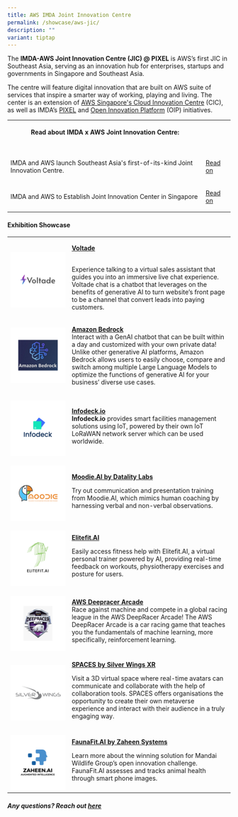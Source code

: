 ```yaml
---
title: AWS IMDA Joint Innovation Centre
permalink: /showcase/aws-jic/
description: ""
variant: tiptap
---
```

<p>The <strong>IMDA-AWS Joint Innovation Centre (JIC) @ PIXEL</strong> is AWS’s
first JIC in Southeast Asia, serving as an innovation hub for enterprises,
startups and governments in Singapore and Southeast Asia.</p>
<p>The centre will feature digital innovation that are built on AWS suite
of services that inspire a smarter way of working, playing and living.
The center is an extension of <a href="https://aws.amazon.com/government-education/cloud-innovation-centers/" rel="noopener noreferrer nofollow" target="_blank">AWS Singapore's Cloud Innovation Centre</a> (CIC),
as well as IMDA’s <a href="https://pixel.imda.gov.sg/" rel="noopener noreferrer nofollow" target="_blank">PIXEL</a> and <a href="https://www.openinnovation.sg/imda" rel="noopener noreferrer nofollow" target="_blank">Open Innovation Platform</a> (OIP)
initiatives.</p>
<table style="minWidth: 50px">
<colgroup>
<col>
<col>
</colgroup>
<tbody>
<tr>
<th rowspan="1" colspan="1">
<p>Read about IMDA x AWS Joint Innovation Centre:</p>
</th>
<th rowspan="1" colspan="1">
<p></p>
</th>
</tr>
<tr>
<td rowspan="1" colspan="1">
<p></p>
</td>
<td rowspan="1" colspan="1">
<p></p>
</td>
</tr>
<tr>
<td rowspan="1" colspan="1">
<p>IMDA and AWS launch Southeast Asia's first-of-its-kind Joint Innovation
Centre.</p>
</td>
<td rowspan="1" colspan="1">
<p><a href="https://pixel.imda.gov.sg/stories/aws-jic/" rel="noopener noreferrer nofollow" target="_blank">Read on</a>
</p>
</td>
</tr>
<tr>
<td rowspan="1" colspan="1">
<p>IMDA and AWS to Establish Joint Innovation Center in Singapore</p>
</td>
<td rowspan="1" colspan="1">
<p><a href="https://w.media/imda-aws-to-establish-joint-innovation-center-in-singapore/" rel="noopener noreferrer nofollow" target="_blank">Read on</a>
</p>
</td>
</tr>
</tbody>
</table>
<h4>Exhibition Showcase</h4>
<table style="minWidth: 50px">
<colgroup>
<col>
<col>
</colgroup>
<tbody>
<tr>
<td rowspan="1" colspan="1">
<p></p>
<div class="isomer-image-wrapper">
<img style="width: 100%" height="auto" width="100%" alt="" src="/images/Untitled_design__12_.png">
</div>
</td>
<td rowspan="1" colspan="1">
<p><strong><u>Voltade</u></strong>
</p>
<p><strong><br></strong>Experience talking to a virtual sales assistant that
guides you into an immersive live chat experience. Voltade chat is a chatbot
that leverages on the benefits of generative AI to turn website’s front
page to be a channel that convert leads into paying customers.</p>
</td>
</tr>
<tr>
<td rowspan="1" colspan="1">
<div class="isomer-image-wrapper">
<img style="width: 100%" height="auto" width="100%" alt="" src="/images/Untitled_design__15_.png">
</div>
</td>
<td rowspan="1" colspan="1">
<p><strong><u>Amazon Bedrock</u><br></strong>Interact with a GenAI chatbot
that can be built within a day and customized with your own private data!
Unlike other generative AI platforms, Amazon Bedrock allows users to easily
choose, compare and switch among multiple Large Language Models to optimize
the functions of generative AI for your business’ diverse use cases.</p>
<p></p>
</td>
</tr>
<tr>
<td rowspan="1" colspan="1">
<p></p>
<div class="isomer-image-wrapper">
<img style="width: 100%" height="auto" width="100%" alt="" src="/images/3.png">
</div>
</td>
<td rowspan="1" colspan="1">
<p><strong><u>Infodeck.io</u><br>Infodeck.io </strong>provides smart facilities
management solutions using IoT, powered by their own IoT LoRaWAN network
server which can be used worldwide.</p>
</td>
</tr>
<tr>
<td rowspan="1" colspan="1">
<p></p>
<div class="isomer-image-wrapper">
<img style="width: 100%" height="auto" width="100%" alt="" src="/images/4.png">
</div>
</td>
<td rowspan="1" colspan="1">
<p><strong><u>Moodie.AI by Datality Labs</u></strong>
</p>
<p>Try out communication and presentation training from Moodie.AI, which
mimics human coaching by harnessing verbal and non-verbal observations.</p>
</td>
</tr>
<tr>
<td rowspan="1" colspan="1">
<p></p>
<div class="isomer-image-wrapper">
<img style="width: 100%" height="auto" width="100%" alt="" src="/images/elite.png">
</div>
</td>
<td rowspan="1" colspan="1">
<p><strong><u>Elitefit.AI</u></strong>
</p>
<p>Easily access fitness help with Elitefit.AI, a virtual personal trainer
powered by AI, providing real-time feedback on workouts, physiotherapy
exercises and posture for users.
<br>
</p>
</td>
</tr>
<tr>
<td rowspan="1" colspan="1">
<p></p>
<div class="isomer-image-wrapper">
<img style="width: 100%" height="auto" width="100%" alt="" src="/images/deep.png">
</div>
</td>
<td rowspan="1" colspan="1">
<p><strong><u>AWS Deepracer Arcade</u><br></strong>Race against machine and
compete in a global racing league in the AWS DeepRacer Arcade! The AWS
DeepRacer Arcade is a car racing game that teaches you the fundamentals
of machine learning, more specifically, reinforcement learning.</p>
</td>
</tr>
<tr>
<td rowspan="1" colspan="1">
<p></p>
<div class="isomer-image-wrapper">
<img style="width: 100%" height="auto" width="100%" alt="" src="/images/sw.png">
</div>
</td>
<td rowspan="1" colspan="1">
<p><strong><u>SPACES by Silver Wings XR</u></strong>
</p>
<p>Visit a 3D virtual space where real-time avatars can communicate and collaborate
with the help of collaboration tools. SPACES offers organisations the opportunity
to create their own metaverse experience and interact with their audience
in a truly engaging way.</p>
</td>
</tr>
<tr>
<td rowspan="1" colspan="1">
<p></p>
<div class="isomer-image-wrapper">
<img style="width: 100%" height="auto" width="100%" alt="" src="/images/zaheen_ai.png">
</div>
</td>
<td rowspan="1" colspan="1">
<p><strong><u>FaunaFit.AI by Zaheen Systems</u></strong>
</p>
<p>Learn more about the winning solution for Mandai Wildlife Group’s open
innovation challenge. FaunaFit.AI assesses and tracks animal health through
smart phone images.
<br>
</p>
</td>
</tr>
</tbody>
</table>
<h5>Any questions? Reach out <a href="mailto:farmji@amazon.com" rel="noopener noreferrer nofollow" target="_blank">here</a></h5>
<p></p>